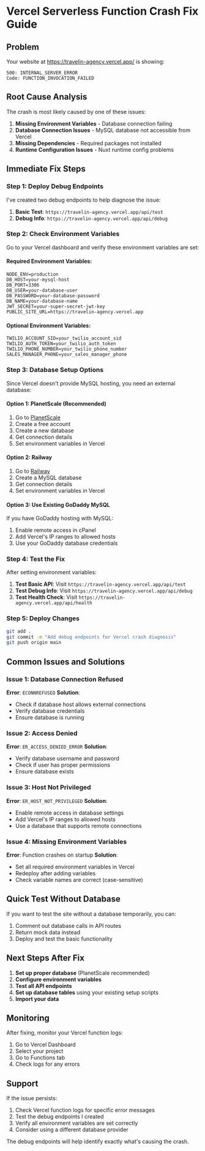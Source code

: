 # Vercel Serverless Function Crash Fix Guide

## Problem
Your website at https://travelin-agency.vercel.app/ is showing:
```
500: INTERNAL_SERVER_ERROR
Code: FUNCTION_INVOCATION_FAILED
```

## Root Cause Analysis
The crash is most likely caused by one of these issues:

1. **Missing Environment Variables** - Database connection failing
2. **Database Connection Issues** - MySQL database not accessible from Vercel
3. **Missing Dependencies** - Required packages not installed
4. **Runtime Configuration Issues** - Nuxt runtime config problems

## Immediate Fix Steps

### Step 1: Deploy Debug Endpoints
I've created two debug endpoints to help diagnose the issue:

1. **Basic Test**: `https://travelin-agency.vercel.app/api/test`
2. **Debug Info**: `https://travelin-agency.vercel.app/api/debug`

### Step 2: Check Environment Variables
Go to your Vercel dashboard and verify these environment variables are set:

#### Required Environment Variables:
```
NODE_ENV=production
DB_HOST=your-mysql-host
DB_PORT=3306
DB_USER=your-database-user
DB_PASSWORD=your-database-password
DB_NAME=your-database-name
JWT_SECRET=your-super-secret-jwt-key
PUBLIC_SITE_URL=https://travelin-agency.vercel.app
```

#### Optional Environment Variables:
```
TWILIO_ACCOUNT_SID=your_twilio_account_sid
TWILIO_AUTH_TOKEN=your_twilio_auth_token
TWILIO_PHONE_NUMBER=your_twilio_phone_number
SALES_MANAGER_PHONE=your_sales_manager_phone
```

### Step 3: Database Setup Options

Since Vercel doesn't provide MySQL hosting, you need an external database:

#### Option 1: PlanetScale (Recommended)
1. Go to [PlanetScale](https://planetscale.com)
2. Create a free account
3. Create a new database
4. Get connection details
5. Set environment variables in Vercel

#### Option 2: Railway
1. Go to [Railway](https://railway.app)
2. Create a MySQL database
3. Get connection details
4. Set environment variables in Vercel

#### Option 3: Use Existing GoDaddy MySQL
If you have GoDaddy hosting with MySQL:
1. Enable remote access in cPanel
2. Add Vercel's IP ranges to allowed hosts
3. Use your GoDaddy database credentials

### Step 4: Test the Fix

After setting environment variables:

1. **Test Basic API**: Visit `https://travelin-agency.vercel.app/api/test`
2. **Test Debug Info**: Visit `https://travelin-agency.vercel.app/api/debug`
3. **Test Health Check**: Visit `https://travelin-agency.vercel.app/api/health`

### Step 5: Deploy Changes

```bash
git add .
git commit -m "Add debug endpoints for Vercel crash diagnosis"
git push origin main
```

## Common Issues and Solutions

### Issue 1: Database Connection Refused
**Error**: `ECONNREFUSED`
**Solution**: 
- Check if database host allows external connections
- Verify database credentials
- Ensure database is running

### Issue 2: Access Denied
**Error**: `ER_ACCESS_DENIED_ERROR`
**Solution**:
- Verify database username and password
- Check if user has proper permissions
- Ensure database exists

### Issue 3: Host Not Privileged
**Error**: `ER_HOST_NOT_PRIVILEGED`
**Solution**:
- Enable remote access in database settings
- Add Vercel's IP ranges to allowed hosts
- Use a database that supports remote connections

### Issue 4: Missing Environment Variables
**Error**: Function crashes on startup
**Solution**:
- Set all required environment variables in Vercel
- Redeploy after adding variables
- Check variable names are correct (case-sensitive)

## Quick Test Without Database

If you want to test the site without a database temporarily, you can:

1. Comment out database calls in API routes
2. Return mock data instead
3. Deploy and test the basic functionality

## Next Steps After Fix

1. **Set up proper database** (PlanetScale recommended)
2. **Configure environment variables**
3. **Test all API endpoints**
4. **Set up database tables** using your existing setup scripts
5. **Import your data**

## Monitoring

After fixing, monitor your Vercel function logs:
1. Go to Vercel Dashboard
2. Select your project
3. Go to Functions tab
4. Check logs for any errors

## Support

If the issue persists:
1. Check Vercel function logs for specific error messages
2. Test the debug endpoints I created
3. Verify all environment variables are set correctly
4. Consider using a different database provider

The debug endpoints will help identify exactly what's causing the crash.
